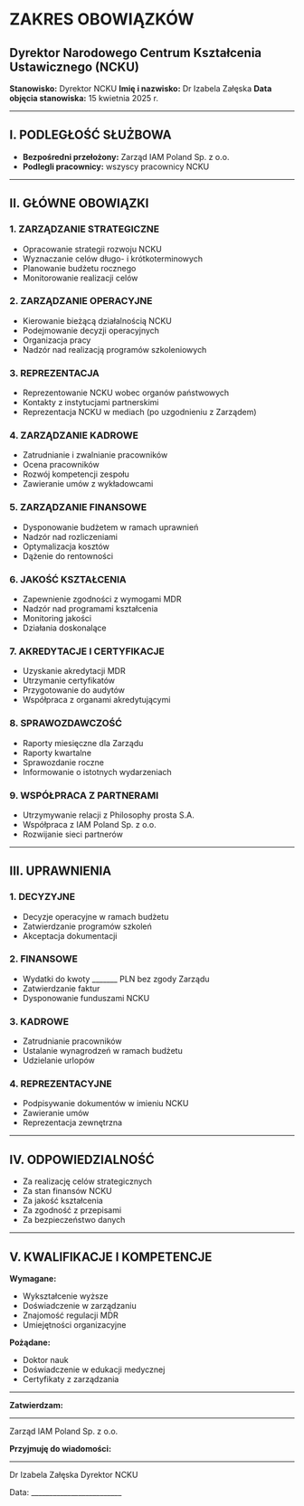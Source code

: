 # ZAKRES OBOWIĄZKÓW
## Dyrektor Narodowego Centrum Kształcenia Ustawicznego (NCKU)

**Stanowisko:** Dyrektor NCKU
**Imię i nazwisko:** Dr Izabela Załęska
**Data objęcia stanowiska:** 15 kwietnia 2025 r.

---

## I. PODLEGŁOŚĆ SŁUŻBOWA
- **Bezpośredni przełożony:** Zarząd IAM Poland Sp. z o.o.
- **Podlegli pracownicy:** wszyscy pracownicy NCKU

---

## II. GŁÓWNE OBOWIĄZKI

### 1. ZARZĄDZANIE STRATEGICZNE
- Opracowanie strategii rozwoju NCKU
- Wyznaczanie celów długo- i krótkoterminowych
- Planowanie budżetu rocznego
- Monitorowanie realizacji celów

### 2. ZARZĄDZANIE OPERACYJNE
- Kierowanie bieżącą działalnością NCKU
- Podejmowanie decyzji operacyjnych
- Organizacja pracy
- Nadzór nad realizacją programów szkoleniowych

### 3. REPREZENTACJA
- Reprezentowanie NCKU wobec organów państwowych
- Kontakty z instytucjami partnerskimi
- Reprezentacja NCKU w mediach (po uzgodnieniu z Zarządem)

### 4. ZARZĄDZANIE KADROWE
- Zatrudnianie i zwalnianie pracowników
- Ocena pracowników
- Rozwój kompetencji zespołu
- Zawieranie umów z wykładowcami

### 5. ZARZĄDZANIE FINANSOWE
- Dysponowanie budżetem w ramach uprawnień
- Nadzór nad rozliczeniami
- Optymalizacja kosztów
- Dążenie do rentowności

### 6. JAKOŚĆ KSZTAŁCENIA
- Zapewnienie zgodności z wymogami MDR
- Nadzór nad programami kształcenia
- Monitoring jakości
- Działania doskonalące

### 7. AKREDYTACJE I CERTYFIKACJE
- Uzyskanie akredytacji MDR
- Utrzymanie certyfikatów
- Przygotowanie do audytów
- Współpraca z organami akredytującymi

### 8. SPRAWOZDAWCZOŚĆ
- Raporty miesięczne dla Zarządu
- Raporty kwartalne
- Sprawozdanie roczne
- Informowanie o istotnych wydarzeniach

### 9. WSPÓŁPRACA Z PARTNERAMI
- Utrzymywanie relacji z Philosophy prosta S.A.
- Współpraca z IAM Poland Sp. z o.o.
- Rozwijanie sieci partnerów

---

## III. UPRAWNIENIA

### 1. DECYZYJNE
- Decyzje operacyjne w ramach budżetu
- Zatwierdzanie programów szkoleń
- Akceptacja dokumentacji

### 2. FINANSOWE
- Wydatki do kwoty _______ PLN bez zgody Zarządu
- Zatwierdzanie faktur
- Dysponowanie funduszami NCKU

### 3. KADROWE
- Zatrudnianie pracowników
- Ustalanie wynagrodzeń w ramach budżetu
- Udzielanie urlopów

### 4. REPREZENTACYJNE
- Podpisywanie dokumentów w imieniu NCKU
- Zawieranie umów
- Reprezentacja zewnętrzna

---

## IV. ODPOWIEDZIALNOŚĆ
- Za realizację celów strategicznych
- Za stan finansów NCKU
- Za jakość kształcenia
- Za zgodność z przepisami
- Za bezpieczeństwo danych

---

## V. KWALIFIKACJE I KOMPETENCJE

**Wymagane:**
- Wykształcenie wyższe
- Doświadczenie w zarządzaniu
- Znajomość regulacji MDR
- Umiejętności organizacyjne

**Pożądane:**
- Doktor nauk
- Doświadczenie w edukacji medycznej
- Certyfikaty z zarządzania

---

**Zatwierdzam:**

_________________________
Zarząd IAM Poland Sp. z o.o.

**Przyjmuję do wiadomości:**

_________________________
Dr Izabela Załęska
Dyrektor NCKU

Data: _________________________
